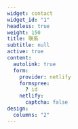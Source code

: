 ```yaml
---
widget: contact
widget_id: "1"
headless: true
weight: 150
title: 联系
subtitle: null
active: true
content:
  autolink: true
  form:
    provider: netlify
    formspree:
      ? id
    netlify:
      captcha: false
design:
  columns: "2"
---
```

